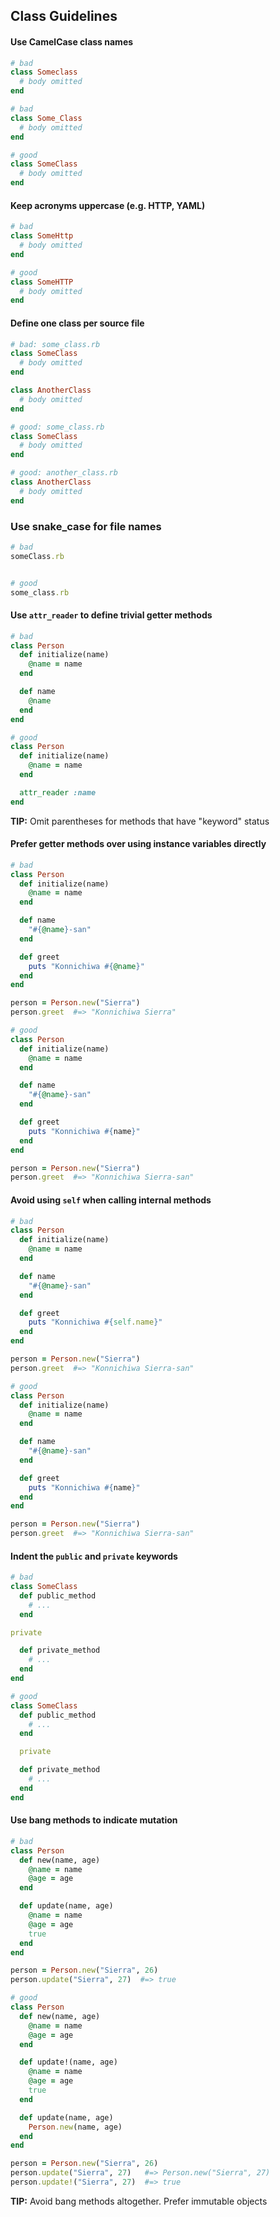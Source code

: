 ## Class Guidelines


#### Use CamelCase class names

```ruby
# bad
class Someclass
  # body omitted
end

# bad
class Some_Class
  # body omitted
end

# good
class SomeClass
  # body omitted
end
```


#### Keep acronyms uppercase (e.g. HTTP, YAML)

```ruby
# bad
class SomeHttp
  # body omitted
end

# good
class SomeHTTP
  # body omitted
end
```


#### Define one class per source file

```ruby
# bad: some_class.rb
class SomeClass
  # body omitted
end

class AnotherClass
  # body omitted
end

# good: some_class.rb
class SomeClass
  # body omitted
end

# good: another_class.rb
class AnotherClass
  # body omitted
end
```


### Use snake_case for file names

```ruby
# bad
someClass.rb


# good
some_class.rb
```


#### Use `attr_reader` to define trivial getter methods

```ruby
# bad
class Person
  def initialize(name)
    @name = name
  end

  def name
    @name
  end
end

# good
class Person
  def initialize(name)
    @name = name
  end

  attr_reader :name
end
```

**TIP:** Omit parentheses for methods that have "keyword" status


#### Prefer getter methods over using instance variables directly

```ruby
# bad
class Person
  def initialize(name)
    @name = name
  end

  def name
    "#{@name}-san"
  end

  def greet
    puts "Konnichiwa #{@name}"
  end
end

person = Person.new("Sierra")
person.greet  #=> "Konnichiwa Sierra"

# good
class Person
  def initialize(name)
    @name = name
  end

  def name
    "#{@name}-san"
  end

  def greet
    puts "Konnichiwa #{name}"
  end
end

person = Person.new("Sierra")
person.greet  #=> "Konnichiwa Sierra-san"
```


#### Avoid using `self` when calling internal methods

```ruby
# bad
class Person
  def initialize(name)
    @name = name
  end

  def name
    "#{@name}-san"
  end

  def greet
    puts "Konnichiwa #{self.name}"
  end
end

person = Person.new("Sierra")
person.greet  #=> "Konnichiwa Sierra-san"

# good
class Person
  def initialize(name)
    @name = name
  end

  def name
    "#{@name}-san"
  end

  def greet
    puts "Konnichiwa #{name}"
  end
end

person = Person.new("Sierra")
person.greet  #=> "Konnichiwa Sierra-san"
```


#### Indent the `public` and `private` keywords

```ruby
# bad
class SomeClass
  def public_method
    # ...
  end

private

  def private_method
    # ...
  end
end

# good
class SomeClass
  def public_method
    # ...
  end

  private

  def private_method
    # ...
  end
end
```


#### Use bang methods to indicate mutation

```ruby
# bad
class Person
  def new(name, age)
    @name = name
    @age = age
  end

  def update(name, age)
    @name = name
    @age = age
    true
  end
end

person = Person.new("Sierra", 26)
person.update("Sierra", 27)  #=> true

# good
class Person
  def new(name, age)
    @name = name
    @age = age
  end

  def update!(name, age)
    @name = name
    @age = age
    true
  end

  def update(name, age)
    Person.new(name, age)
  end
end

person = Person.new("Sierra", 26)
person.update("Sierra", 27)   #=> Person.new("Sierra", 27)
person.update!("Sierra", 27)  #=> true
```

**TIP:** Avoid bang methods altogether. Prefer immutable objects
